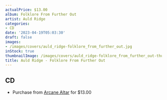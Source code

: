 ```yaml
---
actualPrice: $13.00
album: Folklore From Further Out
artist: Auld Ridge
categories:
- CD
date: '2023-04-19T05:03:30'
draft: false
images:
- /images/covers/auld_ridge-folklore_from_further_out.jpg
inStock: true
thumbnailImage: /images/covers/auld_ridge-folklore_from_further_out-thumb.jpg
title: Auld Ridge - Folklore From Further Out
---
```


## CD
* Purchase from [Arcane Altar](https://arcanealtar.bigcartel.com/product/auld-ridge-folklore-from-further-out-cd) for $13.00
